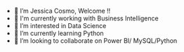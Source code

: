 - 👋 I’m Jessica Cosmo, Welcome !!
- 💼 I'm currently working with Business Intelligence
- 👀 I’m interested in Data Science
- 🌱 I’m currently learning Python 
- 💞️ I’m looking to collaborate on Power BI/ MySQL/Python


<!---
jessicacosmo/jessicacosmo is a ✨ special ✨ repository because its `README.md` (this file) appears on your GitHub profile.
You can click the Preview link to take a look at your changes.
--->
